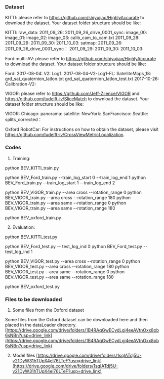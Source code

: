 
### Dataset
KITTI:
please refer to https://github.com/shiyujiao/HighlyAccurate to download the dataset.
Your dataset folder structure should be like: 

KITTI:
  raw_data:
    2011_09_26:
      2011_09_26_drive_0001_sync:
        image_00:
        image_01:
        image_02:
        image_03:
	calib_cam_to_cam.txt
    2011_09_28:
    2011_09_29:
    2011_09_30:
    2011_10_03:
  satmap:
    2011_09_26:
        2011_09_26_drive_0001_sync：
    2011_09_29:
    2011_09_30:
    2011_10_03:


Ford multi-AV:
please refer to https://github.com/shiyujiao/HighlyAccurate to download the dataset.
Your dataset folder structure should be like: 

Ford:
  2017-08-04:
    V2:
      Log1:
        2017-08-04-V2-Log1-FL:
        SatelliteMaps_18:
        grd_sat_quaternion_latlon.txt
        grd_sat_quaternion_latlon_test.txt
  2017-10-26:
  Calibration-V2:

VIGOR:
please refer to https://github.com/Jeff-Zilence/VIGOR and https://github.com/tudelft-iv/SliceMatch to download the dataset.
Your dataset folder structure should be like: 

VIGOR:
    Chicago:
        panorama:
        satellite:
    NewYork:
    SanFrancisco:
    Seattle:
    splits_corrected：

Oxford RobotCar:
For instructions on how to obtain the dataset, please visit https://github.com/tudelft-iv/CrossViewMetricLocalization.


### Codes
1. Training:

python BEV_KITTI_train.py

python BEV_Ford_train.py --train_log_start 0 --train_log_end 1 
python BEV_Ford_train.py --train_log_start 1 --train_log_end 2 

python BEV_VIGOR_train.py --area cross --rotation_range 0
python BEV_VIGOR_train.py --area cross --rotation_range 180
python BEV_VIGOR_train.py --area same --rotation_range 0
python BEV_VIGOR_train.py --area same --rotation_range 180

python BEV_oxford_train.py  


2. Evaluation:

python BEV_KITTI_test.py

python BEV_Ford_test.py -- test_log_ind 0
python BEV_Ford_test.py -- test_log_ind 1

python BEV_VIGOR_test.py --area cross --rotation_range 0
python BEV_VIGOR_test.py --area cross --rotation_range 180
python BEV_VIGOR_test.py --area same --rotation_range 0
python BEV_VIGOR_test.py --area same --rotation_range 180

python BEV_oxford_test.py 

### Files to be downloaded
1. Some files from the Oxford dataset

Some files from the Oxford dataset can be downloaded here and then placed in the dataLoader directory.
[https://drive.google.com/drive/folders/1B4RAqGwECydLgj4eeAVtnOxx8ob6sNBn?usp=drive_link](https://drive.google.com/drive/folders/1B4RAqGwECydLgj4eeAVtnOxx8ob6sNBn?usp=drive_link)

2. Model files
[https://drive.google.com/drive/folders/1sqIATdj5U-v21DyW31hTUpX4el76LTeF?usp=drive_link](https://drive.google.com/drive/folders/1sqIATdj5U-v21DyW31hTUpX4el76LTeF?usp=drive_link)
